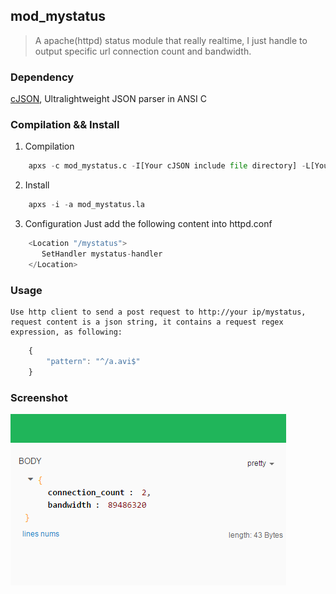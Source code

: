 ## mod_mystatus
> A apache(httpd) status module that really realtime, I just handle to output specific url connection count and bandwidth.

### Dependency
[cJSON](https://github.com/DaveGamble/cJSON), Ultralightweight JSON parser in ANSI C 

### Compilation && Install
1. Compilation

```python
    apxs -c mod_mystatus.c -I[Your cJSON include file directory] -L[Your cJSON static lib directory] -lcjson -lm
```
2. Install

```python
    apxs -i -a mod_mystatus.la
```
3. Configuration
    Just add the following content into httpd.conf

```python
    <Location "/mystatus">
       SetHandler mystatus-handler
    </Location>
```

### Usage

    Use http client to send a post request to http://your ip/mystatus, request content is a json string, it contains a request regex expression, as following:

```javascript
    {
        "pattern": "^/a.avi$"
    }
```

### Screenshot
![result](result.png)
